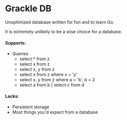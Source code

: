 # Grackle DB
Unoptimized database written for fun and to learn Go.

It is extremely unlikely to be a wise choice for a database.

#### Supports:
* Queries
  * select * from z
  * select x from z
  * select x, y from z
  * select x from z where x = 'y'
  * select x, y from z where a = 'b', b = 2
  * select a from b | select c from d

#### Lacks:
* Persistent storage
* Most things you'd expect from a database
